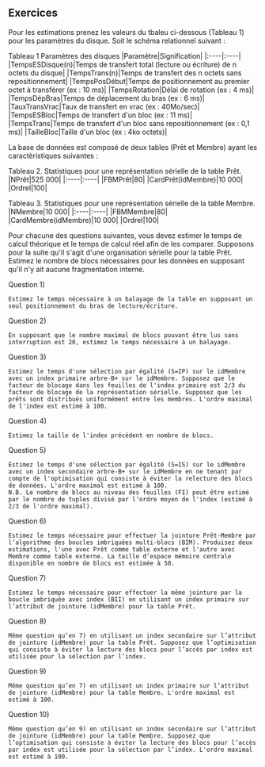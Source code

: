 ## Exercices

Pour les estimations prenez les valeurs du tbaleu ci-dessous (Tableau 1) pour les paramètres du disque. Soit le schéma relationnel suivant :

Tableau 1 Paramètres des disques
|Paramètre|Signification|
|:----|:----|
|TempsESDisque(n)|Temps de transfert total (lecture ou écriture) de n octets du disque|
|TempsTrans(n)|Temps de transfert des n octets sans repositionnement|
|TempsPosDébut|Temps de positionnement au premier octet à transférer (ex : 10 ms)|
|TempsRotation|Délai de rotation (ex : 4 ms)|
|TempsDépBras|Temps de déplacement du bras (ex : 6 ms)|
|TauxTransVrac|Taux de transfert en vrac (ex : 40Mo/sec)|
|TempsESBloc|Temps de transfert d'un bloc (ex : 11 ms)|
|TempsTrans|Temps de transfert d'un bloc sans repositionnement (ex : 0,1 ms)|
|TailleBloc|Taille d'un bloc (ex : 4ko octets)|

La base de données est composé de deux tables (Prêt et Membre) ayant les caractèristiques suivantes :

Tableau 2. Statistiques pour une représentation sérielle de la table Prêt.
|NPrêt|525 000|
|:----|:----|
|FBMPrêt|80|
|CardPrêt(idMembre)|10 000|
|OrdreI|100|

Tableau 3. Statistiques pour une représentation sérielle de la table Membre.
|NMembre|10 000|
|:----|:----|
|FBMMembre|80|
|CardMembre(idMembre)|10 000|
|OrdreI|100|

Pour chacune des questions suivantes, vous devez estimer le temps de calcul théorique et le temps de calcul réel afin de les comparer. Supposons pour la suite qu'il s'agit d'une organisation sérielle pour la table Prêt. Estimez le nombre de blocs nécessaires pour les données en supposant qu'il n'y ait aucune fragmentation interne.


Question 1) 
```
Estimez le temps nécessaire à un balayage de la table en supposant un seul positionnement du bras de lecture/écriture.
```

Question 2) 
```
En supposant que le nombre maximal de blocs pouvant être lus sans interruption est 20, estimez le temps nécessaire à un balayage.
```

Question 3) 
```
Estimez le temps d'une sélection par égalité (S=IP) sur le idMembre avec un index primaire arbre-B+ sur le idMembre. Supposez que le facteur de blocage dans les feuilles de l'index primaire est 2/3 du facteur de blocage de la représentation sérielle. Supposez que les prêts sont distribués uniformément entre les membres. L'ordre maximal de l'index est estimé à 100.
```

Question 4) 
```
Estimez la taille de l'index précédent en nombre de blocs.
```

Question 5) 
```
Estimez le temps d'une sélection par égalité (S=IS) sur le idMembre avec un index secondaire arbre-B+ sur le idMembre en ne tenant par compte de l'optimisation qui consiste à éviter la relecture des blocs de données. L'ordre maximal est estimé à 100.
N.B. Le nombre de blocs au niveau des feuilles (FI) peut être estimé par le nombre de tuples divisé par l'ordre moyen de l'index (estimé à 2/3 de l'ordre maximal).
```

Question 6) 
```
Estimez le temps nécessaire pour effectuer la jointure Prêt-Membre par l’algorithme des boucles imbriquées multi-blocs (BIM). Produisez deux estimations, l'une avec Prêt comme table externe et l'autre avec Membre comme table externe. La taille d’espace mémoire centrale disponible en nombre de blocs est estimée à 50.
```

Question 7) 
```
Estimez le temps nécessaire pour effectuer la même jointure par la boucle imbriquée avec index (BII) en utilisant un index primaire sur l’attribut de jointure (idMembre) pour la table Prêt.
```

Question 8) 
```
Même question qu’en 7) en utilisant un index secondaire sur l’attribut de jointure (idMembre) pour la table Prêt. Supposez que l’optimisation qui consiste à éviter la lecture des blocs pour l’accès par index est utilisée pour la sélection par l’index.
```

Question 9) 
```
Même question qu’en 7) en utilisant un index primaire sur l’attribut de jointure (idMembre) pour la table Membre. L'ordre maximal est estimé à 100.
```

Question 10) 
```
Même question qu’en 9) en utilisant un index secondaire sur l’attribut de jointure (idMembre) pour la table Membre. Supposez que l’optimisation qui consiste à éviter la lecture des blocs pour l’accès par index est utilisée pour la sélection par l’index. L'ordre maximal est estimé à 100.
```




